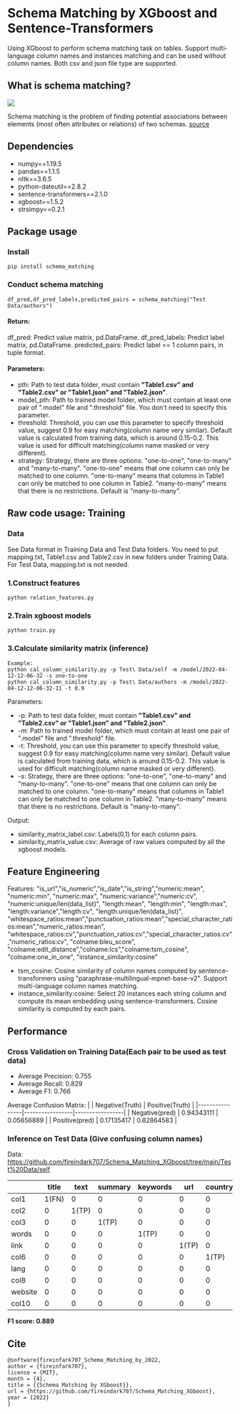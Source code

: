 # Schema Matching by XGboost and Sentence-Transformers
Using XGboost to perform schema matching task on tables. Support multi-language column names and instances matching and can be used without column names. Both csv and json file type are supported.

## What is schema matching?

![](https://media.springernature.com/lw785/springer-static/image/prt%3A978-0-387-39940-9%2F19/MediaObjects/978-0-387-39940-9_19_Part_Fig4-962_HTML.jpg)

Schema matching is the problem of finding potential associations between elements (most often attributes or relations) of two schemas. 
[source](https://link.springer.com/referenceworkentry/10.1007/978-3-319-77525-8_20)

## Dependencies

- numpy==1.19.5
- pandas==1.1.5
- nltk==3.6.5
- python-dateutil==2.8.2
- sentence-transformers==2.1.0
- xgboost==1.5.2
- strsimpy==0.2.1

## Package usage

### Install 

```
pip install schema_matching
```

### Conduct schema matching

```
df_pred,df_pred_labels,predicted_pairs = schema_matching("Test Data/authors")
```

#### Return:
df_pred: Predict value matrix, pd.DataFrame.
df_pred_labels: Predict label matrix, pd.DataFrame.
predicted_pairs: Predict label == 1 column pairs, in tuple format.

#### Parameters:
- pth: Path to test data folder, must contain **"Table1.csv" and "Table2.csv" or "Table1.json" and "Table2.json"**.
- model_pth: Path to trained model folder, which must contain at least one pair of ".model" file and ".threshold" file. You don't need to specify this parameter.
- threshold: Threshold, you can use this parameter to specify threshold value, suggest 0.9 for easy matching(column name very similar). Default value is calculated from training data, which is around 0.15-0.2. This value is used for difficult matching(column name masked or very different).
- strategy: Strategy, there are three options: "one-to-one", "one-to-many" and "many-to-many". "one-to-one" means that one column can only be matched to one column. "one-to-many" means that columns in Table1 can only be matched to one column in Table2. "many-to-many" means that there is no restrictions. Default is "many-to-many".

## Raw code usage: Training

### Data

See Data format in Training Data and Test Data folders. You need to put mapping.txt, Table1.csv and Table2.csv in new folders under Training Data. For Test Data, mapping.txt is not needed.

### 1.Construct features
```
python relation_features.py
```
### 2.Train xgboost models
```
python train.py
```
### 3.Calculate similarity matrix (inference)
```
Example: 
python cal_column_similarity.py -p Test\ Data/self -m /model/2022-04-12-12-06-32 -s one-to-one
python cal_column_similarity.py -p Test\ Data/authors -m /model/2022-04-12-12-06-32-11 -t 0.9
```
Parameters:
- -p: Path to test data folder, must contain **"Table1.csv" and "Table2.csv" or "Table1.json" and "Table2.json"**.
- -m: Path to trained model folder, which must contain at least one pair of ".model" file and ".threshold" file.
- -t: Threshold, you can use this parameter to specify threshold value, suggest 0.9 for easy matching(column name very similar). Default value is calculated from training data, which is around 0.15-0.2. This value is used for difficult matching(column name masked or very different).
- -s: Strategy, there are three options: "one-to-one", "one-to-many" and "many-to-many". "one-to-one" means that one column can only be matched to one column. "one-to-many" means that columns in Table1 can only be matched to one column in Table2. "many-to-many" means that there is no restrictions. Default is "many-to-many".

Output:

- similarity_matrix_label.csv: Labels(0,1) for each column pairs.
- similarity_matrix_value.csv: Average of raw values computed by all the xgboost models.

## Feature Engineering

Features: "is_url","is_numeric","is_date","is_string","numeric:mean", "numeric:min", "numeric:max", "numeric:variance","numeric:cv", "numeric:unique/len(data_list)", "length:mean", "length:min", "length:max", "length:variance","length:cv", "length:unique/len(data_list)", "whitespace_ratios:mean","punctuation_ratios:mean","special_character_ratios:mean","numeric_ratios:mean", "whitespace_ratios:cv","punctuation_ratios:cv","special_character_ratios:cv","numeric_ratios:cv", "colname:bleu_score", "colname:edit_distance","colname:lcs","colname:tsm_cosine", "colname:one_in_one", "instance_similarity:cosine"

- tsm_cosine: Cosine similarity of column names computed by sentence-transformers using "paraphrase-multilingual-mpnet-base-v2". Support multi-language column names matching.
- instance_similarity:cosine: Select 20 instances each string column and compute its mean embedding using sentence-transformers. Cosine similarity is computed by each pairs. 

## Performance

### Cross Validation on Training Data(Each pair to be used as test data)

- Average Precision: 0.755
- Average Recall: 0.829
- Average F1: 0.766

Average Confusion Matrix:
|                | Negative(Truth) | Positive(Truth) |
|----------------|-----------------|-----------------|
| Negative(pred) | 0.94343111      | 0.05656889      |
| Positive(pred) | 0.17135417       | 0.82864583       |

### Inference on Test Data (Give confusing column names)

Data: https://github.com/fireindark707/Schema_Matching_XGboost/tree/main/Test%20Data/self

|         | title      | text       | summary    | keywords   | url        | country    | language   | domain     | name  | timestamp  |
|---------|------------|------------|------------|------------|------------|------------|------------|------------|-------|------------|
| col1    | 1(FN) | 0  | 0          | 0          | 0          | 0          | 0          | 0          | 0     | 0          |
| col2    | 0          | 1(TP) | 0  | 0          | 0          | 0          | 0          | 0          | 0     | 0          |
| col3    | 0          | 0          | 1(TP) | 0          | 0          | 0          | 0          | 0          | 0     | 0          |
| words   | 0          | 0          | 0          | 1(TP) | 0          | 0          | 0          | 0          | 0     | 0          |
| link    | 0          | 0          | 0          | 0          | 1(TP) | 0          | 0          | 0          | 0     | 0          |
| col6    | 0          | 0          | 0          | 0          | 0          | 1(TP) | 0          | 0          | 0     | 0          |
| lang    | 0          | 0          | 0          | 0          | 0          | 0          | 1(TP) | 0          | 0     | 0          |
| col8    | 0          | 0          | 0          | 0          | 0          | 0          | 0          | 1(TP) | 0     | 0          |
| website | 0          | 0          | 0          | 0          | 0          | 0          | 0          | 0          | 0(FN) | 0          |
| col10   | 0          | 0          | 0          | 0          | 0          | 0          | 0          | 0          | 0     | 1(TP) |

**F1 score: 0.889**

## Cite
```
@software{fireinfark707_Schema_Matching_by_2022,  
author = {fireinfark707},  
license = {MIT},  
month = {4},  
title = {{Schema Matching by XGboost}},  
url = {https://github.com/fireindark707/Schema_Matching_XGboost},  
year = {2022}  
}
```
